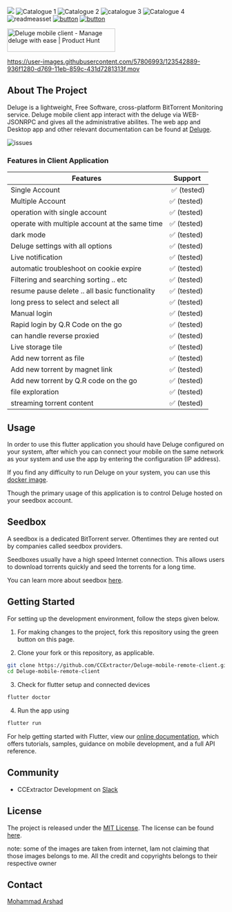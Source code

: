 ![](https://i.imgur.com/emdyzUf.png)
![Catalogue 1](https://i.imgur.com/AcsglH8.png)
![Catalogue 2](https://i.imgur.com/b3d5lCs.png)
![catalogue 3](https://i.imgur.com/X2AG1mA.png)
![Catalogue 4](https://i.imgur.com/qhCSXlH.png)
![readmeasset](https://user-images.githubusercontent.com/57806993/123543677-5efd5580-d76d-11eb-8213-e6f54188cdae.png)
[![button](https://play.google.com/intl/en_us/badges/static/images/badges/en_badge_web_generic.png)](https://play.google.com/store/apps/details?id=com.cc_extractor.deluge_client)
[![button](https://www.gyaantapari.com/wp-content/uploads/2020/02/download-here.png)](https://github.com/CCExtractor/Deluge-mobile-remote-client/releases)

<a href="https://www.producthunt.com/posts/deluge-mobile-client?utm_source=badge-featured&utm_medium=badge&utm_souce=badge-deluge-mobile-client" target="_blank"><img src="https://api.producthunt.com/widgets/embed-image/v1/featured.svg?post_id=304533&theme=dark" alt="Deluge mobile client - Manage deluge with ease | Product Hunt" style="width: 250px; height: 54px;" width="250" height="54" /></a>


https://user-images.githubusercontent.com/57806993/123542889-936f1280-d769-11eb-859c-431d7281313f.mov





## About The Project
Deluge is a lightweight, Free Software, cross-platform BitTorrent Monitoring service.
    Deluge mobile client app interact with the deluge via WEB-JSONRPC and gives all the  administrative abilites. The web app and Desktop app and other relevant documentation can be found at
    <a href="https://deluge-torrent.org" target="_blank">Deluge</a>.
  
  ![issues](https://img.shields.io/github/issues/CCExtractor/Deluge-mobile-remote-client)

### Features in Client Application
| Features                                       | Support         |
|------------------------------------------------|-----------------|
| Single Account                                 |  ✅ (tested)     |
| Multiple Account                               | ✅ (tested)      |
| operation with single account                  | ✅ (tested)      |
| operate with multiple account at the same time | ✅ (tested)      |
| dark mode                                      | ✅ (tested)      |
| Deluge settings with all options               | ✅ (tested)      |
| Live notification                              | ✅ (tested)      |
| automatic troubleshoot on cookie expire        | ✅ (tested)      |
| Filtering and searching sorting .. etc         | ✅ (tested)      |
| resume pause delete .. all basic functionality | ✅ (tested)      |
| long press to select and select all            | ✅ (tested)      |
| Manual login                                   | ✅ (tested)      |
| Rapid login by Q.R Code on the go              | ✅ (tested)      |
| can handle reverse proxied                     | ✅ (tested)      |
| Live storage tile                              | ✅ (tested)      |
| Add new torrent as file                        | ✅ (tested)      |
| Add new torrent by magnet link                 | ✅ (tested)      |
| Add new torrent by Q.R code on the go          | ✅ (tested)      |
| file exploration                               |✅ (tested)  
| streaming torrent content                      | ✅ (tested)  |

## Usage

In order to use this flutter application you should have Deluge configured on your system, after which you can connect your mobile on the same network as your system and use the app by entering the configuration (IP address).

If you find any difficulty to run Deluge on your system, you can use this [docker image](https://hub.docker.com/r/linuxserver/deluge).

Though the primary usage of this application is to control Deluge hosted on your seedbox account.

## Seedbox

A seedbox is a dedicated BitTorrent server. Oftentimes they are rented out by companies called seedbox providers.

Seedboxes usually have a high speed Internet connection. This allows users to download torrents quickly and seed the torrents for a long time.

You can learn more about seedbox [here](https://en.wikipedia.org/wiki/Seedbox).




## Getting Started

For setting up the development environment, follow the steps given below.

1. For making changes to the project, fork this repository using the green button on this page.

2. Clone your fork or this repository, as applicable.

```bash
git clone https://github.com/CCExtractor/Deluge-mobile-remote-client.git
cd Deluge-mobile-remote-client
```

3. Check for flutter setup and connected devices

```bash
flutter doctor
```

4. Run the app using 
```bash
flutter run 
```

For help getting started with Flutter, view our
[online documentation](https://flutter.dev/docs), which offers tutorials,
samples, guidance on mobile development, and a full API reference.

## Community

* CCExtractor Development on [Slack](https://rhccgsoc15.slack.com/)

## License

The project is released under the [MIT License](http://www.opensource.org/licenses/mit-license.php). The license can be found [here](LICENSE).




note: some of the images are taken from internet, Iam not claiming that those images belongs to me. All the credit and copyrights belongs to their respective owner
## Contact
<a href="https://www.linkedin.com/in/arshadverified/" target="_blank">Mohammad Arshad</a>



